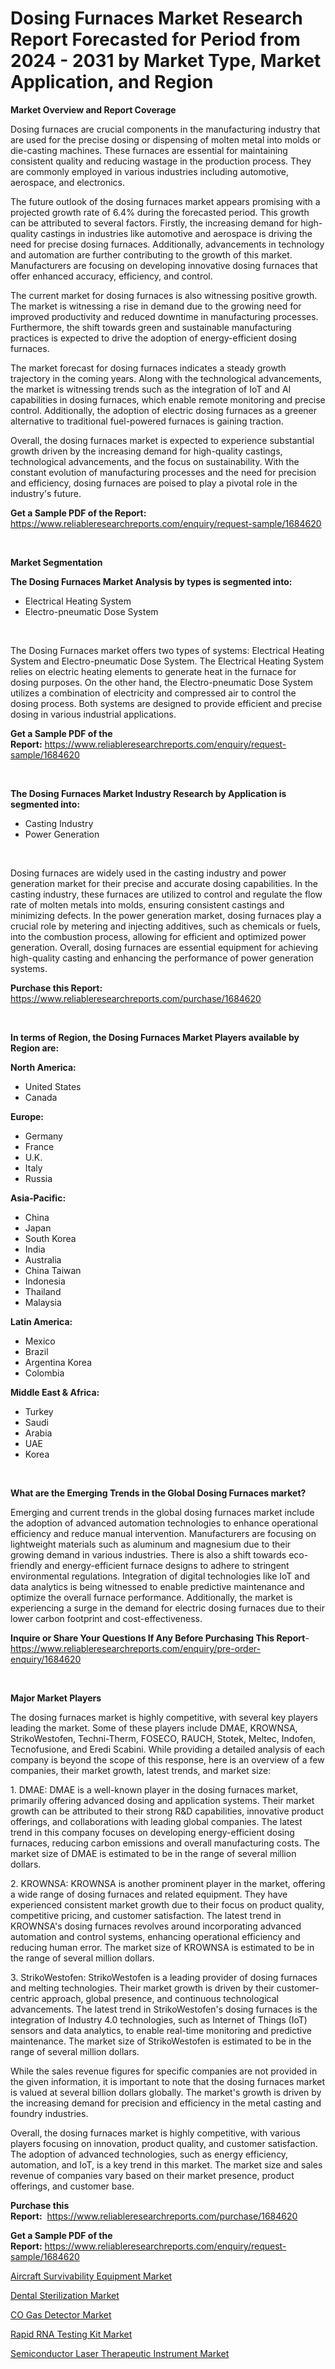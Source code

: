<p><h1>Dosing Furnaces Market Research Report Forecasted for Period from 2024 -  2031 by Market Type, Market Application, and Region</h1></p><p><strong>Market Overview and Report Coverage</strong></p>
<p><p>Dosing furnaces are crucial components in the manufacturing industry that are used for the precise dosing or dispensing of molten metal into molds or die-casting machines. These furnaces are essential for maintaining consistent quality and reducing wastage in the production process. They are commonly employed in various industries including automotive, aerospace, and electronics.</p><p>The future outlook of the dosing furnaces market appears promising with a projected growth rate of 6.4% during the forecasted period. This growth can be attributed to several factors. Firstly, the increasing demand for high-quality castings in industries like automotive and aerospace is driving the need for precise dosing furnaces. Additionally, advancements in technology and automation are further contributing to the growth of this market. Manufacturers are focusing on developing innovative dosing furnaces that offer enhanced accuracy, efficiency, and control.</p><p>The current market for dosing furnaces is also witnessing positive growth. The market is witnessing a rise in demand due to the growing need for improved productivity and reduced downtime in manufacturing processes. Furthermore, the shift towards green and sustainable manufacturing practices is expected to drive the adoption of energy-efficient dosing furnaces.</p><p>The market forecast for dosing furnaces indicates a steady growth trajectory in the coming years. Along with the technological advancements, the market is witnessing trends such as the integration of IoT and AI capabilities in dosing furnaces, which enable remote monitoring and precise control. Additionally, the adoption of electric dosing furnaces as a greener alternative to traditional fuel-powered furnaces is gaining traction.</p><p>Overall, the dosing furnaces market is expected to experience substantial growth driven by the increasing demand for high-quality castings, technological advancements, and the focus on sustainability. With the constant evolution of manufacturing processes and the need for precision and efficiency, dosing furnaces are poised to play a pivotal role in the industry's future.</p></p>
<p><strong>Get a Sample PDF of the Report:</strong> <a href="https://www.reliableresearchreports.com/enquiry/request-sample/1684620">https://www.reliableresearchreports.com/enquiry/request-sample/1684620</a></p>
<p>&nbsp;</p>
<p><strong>Market Segmentation</strong></p>
<p><strong>The Dosing Furnaces Market Analysis by types is segmented into:</strong></p>
<p><ul><li>Electrical Heating System</li><li>Electro-pneumatic Dose System</li></ul></p>
<p>&nbsp;</p>
<p><p>The Dosing Furnaces market offers two types of systems: Electrical Heating System and Electro-pneumatic Dose System. The Electrical Heating System relies on electric heating elements to generate heat in the furnace for dosing purposes. On the other hand, the Electro-pneumatic Dose System utilizes a combination of electricity and compressed air to control the dosing process. Both systems are designed to provide efficient and precise dosing in various industrial applications.</p></p>
<p><strong>Get a Sample PDF of the Report:</strong>&nbsp;<a href="https://www.reliableresearchreports.com/enquiry/request-sample/1684620">https://www.reliableresearchreports.com/enquiry/request-sample/1684620</a></p>
<p>&nbsp;</p>
<p><strong>The Dosing Furnaces Market Industry Research by Application is segmented into:</strong></p>
<p><ul><li>Casting Industry</li><li>Power Generation</li></ul></p>
<p>&nbsp;</p>
<p><p>Dosing furnaces are widely used in the casting industry and power generation market for their precise and accurate dosing capabilities. In the casting industry, these furnaces are utilized to control and regulate the flow rate of molten metals into molds, ensuring consistent castings and minimizing defects. In the power generation market, dosing furnaces play a crucial role by metering and injecting additives, such as chemicals or fuels, into the combustion process, allowing for efficient and optimized power generation. Overall, dosing furnaces are essential equipment for achieving high-quality casting and enhancing the performance of power generation systems.</p></p>
<p><strong>Purchase this Report:</strong>&nbsp; <a href="https://www.reliableresearchreports.com/purchase/1684620">https://www.reliableresearchreports.com/purchase/1684620</a></p>
<p>&nbsp;</p>
<p><strong>In terms of Region, the Dosing Furnaces Market Players available by Region are:</strong></p>
<p>
    <p> <strong> North America: </strong>
        <ul>
            <li>United States</li>
            <li>Canada</li>
        </ul>
        </p> 
    <p> <strong> Europe: </strong>
        <ul>
            <li>Germany</li>
            <li>France</li>
            <li>U.K.</li>
            <li>Italy</li>
            <li>Russia</li>
        </ul>
        </p> 
    <p> <strong> Asia-Pacific: </strong>
        <ul>
            <li>China</li>
            <li>Japan</li>
            <li>South Korea</li>
            <li>India</li>
            <li>Australia</li>
            <li>China Taiwan</li>
            <li>Indonesia</li>
            <li>Thailand</li>
            <li>Malaysia</li>
        </ul>
        </p> 
    <p> <strong> Latin America: </strong>
        <ul>
            <li>Mexico</li>
            <li>Brazil</li>
            <li>Argentina Korea</li>
            <li>Colombia</li>
        </ul>
        </p> 
    <p> <strong> Middle East & Africa: </strong>
        <ul>
            <li>Turkey</li>
            <li>Saudi</li>
            <li>Arabia</li>
            <li>UAE</li>
            <li>Korea</li>
        </ul>
    </p>
    </p>
<p>&nbsp;</p>
<p><strong>What are the Emerging Trends in the Global Dosing Furnaces market?</strong></p>
<p><p>Emerging and current trends in the global dosing furnaces market include the adoption of advanced automation technologies to enhance operational efficiency and reduce manual intervention. Manufacturers are focusing on lightweight materials such as aluminum and magnesium due to their growing demand in various industries. There is also a shift towards eco-friendly and energy-efficient furnace designs to adhere to stringent environmental regulations. Integration of digital technologies like IoT and data analytics is being witnessed to enable predictive maintenance and optimize the overall furnace performance. Additionally, the market is experiencing a surge in the demand for electric dosing furnaces due to their lower carbon footprint and cost-effectiveness.</p></p>
<p><strong>Inquire or Share Your Questions If Any Before Purchasing This Report</strong>- <a href="https://www.reliableresearchreports.com/enquiry/pre-order-enquiry/1684620">https://www.reliableresearchreports.com/enquiry/pre-order-enquiry/1684620</a></p>
<p>&nbsp;</p>
<p><strong>Major Market Players</strong></p>
<p><p>The dosing furnaces market is highly competitive, with several key players leading the market. Some of these players include DMAE, KROWNSA, StrikoWestofen, Techni-Therm, FOSECO, RAUCH, Stotek, Meltec, Indofen, Tecnofusione, and Eredi Scabini. While providing a detailed analysis of each company is beyond the scope of this response, here is an overview of a few companies, their market growth, latest trends, and market size:</p><p>1. DMAE: DMAE is a well-known player in the dosing furnaces market, primarily offering advanced dosing and application systems. Their market growth can be attributed to their strong R&D capabilities, innovative product offerings, and collaborations with leading global companies. The latest trend in this company focuses on developing energy-efficient dosing furnaces, reducing carbon emissions and overall manufacturing costs. The market size of DMAE is estimated to be in the range of several million dollars.</p><p>2. KROWNSA: KROWNSA is another prominent player in the market, offering a wide range of dosing furnaces and related equipment. They have experienced consistent market growth due to their focus on product quality, competitive pricing, and customer satisfaction. The latest trend in KROWNSA's dosing furnaces revolves around incorporating advanced automation and control systems, enhancing operational efficiency and reducing human error. The market size of KROWNSA is estimated to be in the range of several million dollars.</p><p>3. StrikoWestofen: StrikoWestofen is a leading provider of dosing furnaces and melting technologies. Their market growth is driven by their customer-centric approach, global presence, and continuous technological advancements. The latest trend in StrikoWestofen's dosing furnaces is the integration of Industry 4.0 technologies, such as Internet of Things (IoT) sensors and data analytics, to enable real-time monitoring and predictive maintenance. The market size of StrikoWestofen is estimated to be in the range of several million dollars.</p><p>While the sales revenue figures for specific companies are not provided in the given information, it is important to note that the dosing furnaces market is valued at several billion dollars globally. The market's growth is driven by the increasing demand for precision and efficiency in the metal casting and foundry industries.</p><p>Overall, the dosing furnaces market is highly competitive, with various players focusing on innovation, product quality, and customer satisfaction. The adoption of advanced technologies, such as energy efficiency, automation, and IoT, is a key trend in this market. The market size and sales revenue of companies vary based on their market presence, product offerings, and customer base.</p></p>
<p><strong>Purchase this Report:</strong>&nbsp;&nbsp;<a href="https://www.reliableresearchreports.com/purchase/1684620">https://www.reliableresearchreports.com/purchase/1684620</a></p>
<p></p>
<p><strong>Get a Sample PDF of the Report:</strong>&nbsp;<a href="https://www.reliableresearchreports.com/enquiry/request-sample/1684620">https://www.reliableresearchreports.com/enquiry/request-sample/1684620</a></p>
<p><p><a href="https://github.com/Chiragrp26/Market-Research-Report-List-2/blob/main/aircraft-survivability-equipment-market.md">Aircraft Survivability Equipment Market</a></p><p><a href="https://medium.com/@deniseharvey70/dental-sterilization-market-furnishes-information-on-market-share-market-trends-and-market-growth-8224e6830c6f">Dental Sterilization Market</a></p><p><a href="https://github.com/AKSHATREPORTPRIME/Market-Research-Report-List-2/blob/main/co-gas-detector-market.md">CO Gas Detector Market</a></p><p><a href="https://medium.com/@ruthmorales25/analyzing-rapid-rna-testing-kit-market-global-industry-perspective-and-forecast-2023-to-2030-a49de79b2d48">Rapid RNA Testing Kit Market</a></p><p><a href="https://medium.com/@ruthmorales25/semiconductor-laser-therapeutic-instrument-market-analysis-its-cagr-market-segmentation-and-d18efc3c789d">Semiconductor Laser Therapeutic Instrument Market</a></p></p>